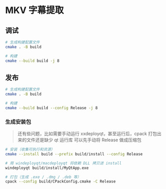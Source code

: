 # MKV 字幕提取

## 调试

```bash
# 生成构建配置文件
cmake . -B build

# 构建
cmake --build build -j 8
```

## 发布

```bash
# 生成构建配置文件
cmake . -B build

# 构建
cmake --build build --config Release -j 8
```

### 生成安装包

> 还有些问题，比如需要手动运行 xxdeployqt，甚至运行后，cpack 打包出来的文件还是缺少 qt 运行库
> 可以先手动将 Release 做成压缩包

```bash
# 安装（收集可执行和资源）
cmake --install build --prefix build/install --config Release

# 用 windeployqt/macdeployqt 将依赖 DLL 拷贝进 install
windeployqt build/install/MyQtApp.exe

# 打包（生成 .exe / .dmg / .deb 等）
cpack --config build/CPackConfig.cmake -C Release
```